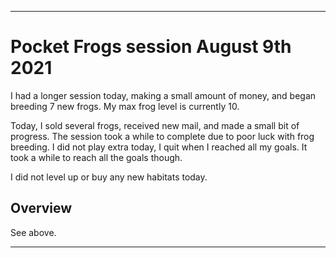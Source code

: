 
***

# Pocket Frogs session August 9th 2021

I had a longer session today, making a small amount of money, and began breeding 7 new frogs. My max frog level is currently 10.

Today, I sold several frogs, received new mail, and made a small bit of progress. The session took a while to complete due to poor luck with frog breeding. I did not play extra today, I quit when I reached all my goals. It took a while to reach all the goals though.

I did not level up or buy any new habitats today.

## Overview

See above.

***
